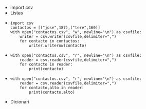 - import csv
- Listas
- ```
  import csv
  contactos = [("jose",187),("tere",160)]
  with open("contactos.csv", "w", newline="\n") as csvfile:
      writer = csv.writer(csvfile,delimiter=",")
      for contacto in contactos:
          writer.writerow(contacto)
  ```
- ```
  with open("contactos.csv", "r", newline="\n") as csvfile:
      reader = csv.reader(csvfile,delimiter=",")
      for contacto in reader:
          print(contacto)
  ```
- ```
  with open("contactos.csv", "r", newline="\n") as csvfile:
      reader = csv.reader(csvfile,delimiter=",")
      for contacto,alto in reader:
          print(contacto,alto)
  ```
- Dicionari
